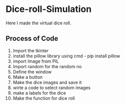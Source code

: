# Dice-roll-Simulation
Here I made the virtual dice roll.
<h2>Process of Code</h2>
<ol>
  <li>Import the tkinter</li>
  <li>install the pillow library using cmd - pip install pillow</li>
  <li>import Image from PIL</li>
  <li>Import random for the random no</li>
  <li>Define the window</li>
  <li>Make a button</li>
  <li>Make the dice images and save it</li>
  <li>wirte a code to select random images</li>
  <li>make a labels for the dice</li>
  <li>Make the function for dice roll</li>
</ol>

